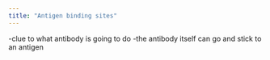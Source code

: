 ```yaml
---
title: "Antigen binding sites"
---
```

-clue to what antibody is going to do
-the antibody itself can go and stick to an antigen


